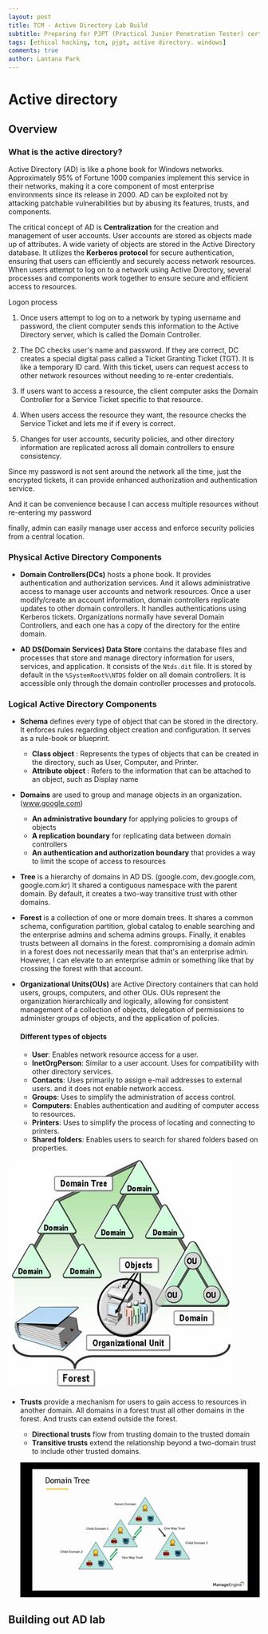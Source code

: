 ```yaml
---
layout: post
title: TCM - Active Directory Lab Build
subtitle: Preparing for PJPT (Practical Junior Penetration Tester) certification by walking through active directory lab build
tags: [ethical hacking, tcm, pjpt, active directory. windows]
comments: true
author: Lantana Park
---
```


# Active directory

## Overview

### What is the active directory?

Active Directory (AD) is like a phone book for Windows networks. Approximately 95% of Fortune 1000 companies implement this service in their networks, making it a core component of most enterprise environments since its release in 2000. AD can be exploited not by attacking patchable vulnerabilities but by abusing its features, trusts, and components.

The critical concept of AD is **Centralization** for the creation and management of user accounts. User accounts are stored as objects made up of attributes. A wide variety of objects are stored in the Active Directory database. It utilizes the **Kerberos protocol** for secure authentication, ensuring that users can efficiently and securely access network resources. When users attempt to log on to a network using Active Directory, several processes and components work together to ensure secure and efficient access to resources.

Logon process

1. Once users attempt to log on to a network by typing username and password, the client computer sends this information to the Active Directory server, which is called the Domain Controller.

2. The DC checks user's name and password. If they are correct, DC creates a special digital pass called a Ticket Granting Ticket (TGT). It is like a temporary ID card. With this ticket, users can request access to other network resources without needing to re-enter credentials.

3. If users want to access a resource, the client computer asks the Domain Controller for a Service Ticket specific to that resource.

4. When users access the resource they want, the resource checks the Service Ticket and lets me if if every is correct.

5. Changes for user accounts, security policies, and other directory information are replicated across all domain controllers to ensure consistency.

Since my password is not sent around the network all the time, just the encrypted tickets, it can provide enhanced authorization and authentication service.

And it can be convenience because I can access multiple resources without re-entering my password

finally, admin can easily manage user access and enforce security policies from a central location.

### Physical Active Directory Components

- **Domain Controllers(DCs)** hosts a phone book. It provides authentication and authorization services. And it allows administrative access to manage user accounts and network resources. Once a user modify/create an account information, domain controllers replicate updates to other domain controllers. It handles authentications using Kerberos tickets. Organizations normally have several Domain Controllers, and each one has a copy of the directory for the entire domain.

- **AD DS(Domain Services) Data Store** contains the database files and processes that store and manage directory information for users, services, and application. It consists of the `Ntds.dit` file. It is stored by default in the `%SystemRoot%\NTDS` folder on all domain controllers. It is accessible only through the domain controller processes and protocols.

### Logical Active Directory Components

- **Schema** defines every type of object that can be stored in the directory. It enforces rules regarding object creation and configuration. It serves as a rule-book or blueprint.

  - **Class object** : Represents the types of objects that can be created in the directory, such as User, Computer, and Printer.
  - **Attribute object** : Refers to the information that can be attached to an object, such as Display name

- **Domains** are used to group and manage objects in an organization. (www.google.com)

  - **An administrative boundary** for applying policies to groups of objects
  - **A replication boundary** for replicating data between domain controllers
  - **An authentication and authorization boundary** that provides a way to limit the scope of access to resources

- **Tree** is a hierarchy of domains in AD DS. (google.com, dev.google.com, google.com.kr) It shared a contiguous namespace with the parent domain. By default, it creates a two-way transitive trust with other domains.

- **Forest** is a collection of one or more domain trees. It shares a common schema, configuration partition, global catalog to enable searching and the enterprise admins and schema admins groups. Finally, it enables trusts between all domains in the forest. compromising a domain admin in a forest does not necessarily mean that that's an enterprise admin. However, I can elevate to an enterprise admin or something like that by crossing the forest with that account.

- **Organizational Units(OUs)** are Active Directory containers that can hold users, groups, computers, and other OUs. OUs represent the organization hierarchically and logically, allowing for consistent management of a collection of objects, delegation of permissions to administer groups of objects, and the application of policies.

  #### Different types of objects

  - **User**: Enables network resource access for a user.
  - **InetOrgPerson**: Similar to a user account. Uses for compatibility with other directory services.
  - **Contacts**: Uses primarily to assign e-mail addresses to external users. and it does not enable network access.
  - **Groups**: Uses to simplify the administration of access control.
  - **Computers**: Enables authentication and auditing of computer access to resources.
  - **Printers**: Uses to simplify the process of locating and connecting to printers.
  - **Shared folders**: Enables users to search for shared folders based on properties.

![AD](../assets/img/AD/AD.jpeg)

- **Trusts** provide a mechanism for users to gain access to resources in another domain. All domains in a forest trust all other domains in the forest. And trusts can extend outside the forest.

  - **Directional trusts** flow from trusting domain to the trusted domain
  - **Transitive trusts** extend the relationship beyond a two-domain trust to include other trusted domains.

  ![adTrusts](../assets/img/AD/trust%20relationship.jpg)

## Building out AD lab
